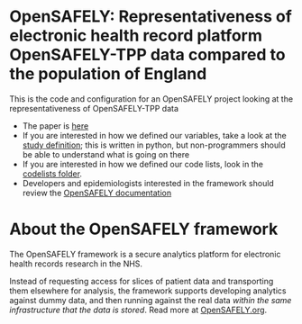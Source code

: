 # OpenSAFELY: Representativeness of electronic health record platform OpenSAFELY-TPP data compared to the population of England

This is the code and configuration for an OpenSAFELY project looking at the representativeness of OpenSAFELY-TPP data

* The paper is [here](https://doi.org/10.12688/wellcomeopenres.18010.1)
* If you are interested in how we defined our variables, take a look at the [study definition](https://github.com/opensafely/representativeness/blob/master/analysis/study_definition.py); this is written in python, but non-programmers should be able to understand what is going on there
* If you are interested in how we defined our code lists, look in the [codelists folder](https://github.com/opensafely/representativeness/tree/master/codelists).
* Developers and epidemiologists interested in the framework should review the [OpenSAFELY documentation](https://docs.opensafely.org)

# About the OpenSAFELY framework

The OpenSAFELY framework is a secure analytics platform for
electronic health records research in the NHS.

Instead of requesting access for slices of patient data and
transporting them elsewhere for analysis, the framework supports
developing analytics against dummy data, and then running against the
real data *within the same infrastructure that the data is stored*.
Read more at [OpenSAFELY.org](https://opensafely.org).
